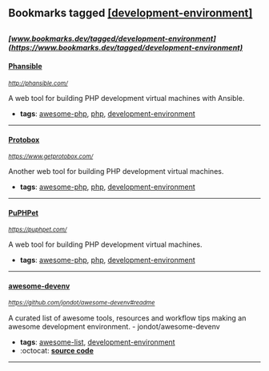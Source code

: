 ## Bookmarks tagged [[development-environment]](https://www.bookmarks.dev?q=[development-environment])

_<sup><sup>[www.bookmarks.dev/tagged/development-environment](https://www.bookmarks.dev/tagged/development-environment)</sup></sup>_
---
#### [Phansible](http://phansible.com/)
_<sup>http://phansible.com/</sup>_

A web tool for building PHP development virtual machines with Ansible.
* **tags**: [awesome-php](../tagged/awesome-php.md), [php](../tagged/php.md), [development-environment](../tagged/development-environment.md)
---
#### [Protobox](https://www.getprotobox.com/)
_<sup>https://www.getprotobox.com/</sup>_

Another web tool for building PHP development virtual machines.
* **tags**: [awesome-php](../tagged/awesome-php.md), [php](../tagged/php.md), [development-environment](../tagged/development-environment.md)
---
#### [PuPHPet](https://puphpet.com/)
_<sup>https://puphpet.com/</sup>_

A web tool for building PHP development virtual machines.
* **tags**: [awesome-php](../tagged/awesome-php.md), [php](../tagged/php.md), [development-environment](../tagged/development-environment.md)
---
#### [awesome-devenv](https://github.com/jondot/awesome-devenv#readme)
_<sup>https://github.com/jondot/awesome-devenv#readme</sup>_

A curated list of awesome tools, resources and workflow tips making an awesome development environment. - jondot/awesome-devenv
* **tags**: [awesome-list](../tagged/awesome-list.md), [development-environment](../tagged/development-environment.md)
* :octocat: **[source code](https://github.com/jondot/awesome-devenv#readme)**
---

